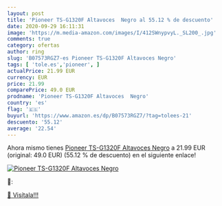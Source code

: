 ```yaml
---
layout: post
title: 'Pioneer TS-G1320F Altavoces  Negro al 55.12 % de descuento'
date: 2020-09-29 16:11:31
image: 'https://m.media-amazon.com/images/I/412SWnypvyL._SL200_.jpg'
comments: true
category: ofertas
author: ring
slug: 'B07573RGZ7-es Pioneer TS-G1320F Altavoces Negro'
tags: [ 'tole.es','pioneer', ]
actualPrice: 21.99 EUR
currency: EUR
price: 21.99
comparePrice: 49.0 EUR
prodname: 'Pioneer TS-G1320F Altavoces  Negro'
country: 'es'
flag: '🇪🇸'
buyurl: 'https://www.amazon.es/dp/B07573RGZ7/?tag=tolees-21'
descuento: '55.12'
average: '22.54'
---
```


Ahora mismo tienes [Pioneer TS-G1320F Altavoces  Negro](https://www.amazon.es/dp/B07573RGZ7/?tag=tolees-21) a 21.99 EUR (original: 49.0 EUR) (55.12 %  de descuento) en el siguiente enlace!

[![Pioneer TS-G1320F Altavoces  Negro](https://m.media-amazon.com/images/I/412SWnypvyL._SL200_.jpg)](https://www.amazon.es/dp/B07573RGZ7/?tag=tolees-21)

🔎:


[🛒 Visítala!!!](https://www.amazon.es/dp/B07573RGZ7/?tag=tolees-21)
